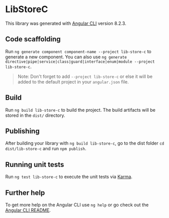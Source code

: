 # LibStoreC

This library was generated with [Angular CLI](https://github.com/angular/angular-cli) version 8.2.3.

## Code scaffolding

Run `ng generate component component-name --project lib-store-c` to generate a new component. You can also use `ng generate directive|pipe|service|class|guard|interface|enum|module --project lib-store-c`.
> Note: Don't forget to add `--project lib-store-c` or else it will be added to the default project in your `angular.json` file. 

## Build

Run `ng build lib-store-c` to build the project. The build artifacts will be stored in the `dist/` directory.

## Publishing

After building your library with `ng build lib-store-c`, go to the dist folder `cd dist/lib-store-c` and run `npm publish`.

## Running unit tests

Run `ng test lib-store-c` to execute the unit tests via [Karma](https://karma-runner.github.io).

## Further help

To get more help on the Angular CLI use `ng help` or go check out the [Angular CLI README](https://github.com/angular/angular-cli/blob/master/README.md).
